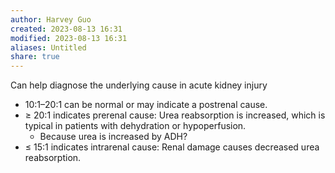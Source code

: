 ```yaml
---
author: Harvey Guo
created: 2023-08-13 16:31
modified: 2023-08-13 16:31
aliases: Untitled
share: true
---
```


Can help diagnose the underlying cause in acute kidney injury
- 10:1–20:1 can be normal or may indicate a postrenal cause.
- ≥ 20:1 indicates prerenal cause: Urea reabsorption is increased, which is typical in patients with dehydration or hypoperfusion. 
	- Because urea is increased by ADH?
- ≤ 15:1 indicates intrarenal cause: Renal damage causes decreased urea reabsorption.